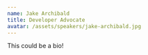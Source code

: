 ```yaml
---
name: Jake Archibald
title: Developer Advocate
avatar: /assets/speakers/jake-archibald.jpg
---
```


This could be a bio!
